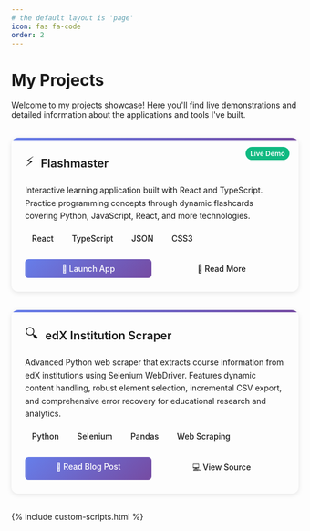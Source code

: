 ```yaml
---
# the default layout is 'page'
icon: fas fa-code
order: 2
---
```


<style>
.projects-grid {
  display: grid;
  grid-template-columns: repeat(auto-fit, minmax(300px, 1fr));
  gap: 2rem;
  margin: 2rem 0;
}

.project-card {
  background: var(--card-bg);
  border: 1px solid var(--card-border-color);
  border-radius: 12px;
  padding: 1.5rem;
  transition: all 0.3s ease;
  box-shadow: 0 2px 8px rgba(0, 0, 0, 0.1);
  position: relative;
  overflow: hidden;
}

.project-card:hover {
  transform: translateY(-4px);
  box-shadow: 0 8px 25px rgba(0, 0, 0, 0.15);
  border-color: var(--link-color);
}

.project-card::before {
  content: '';
  position: absolute;
  top: 0;
  left: 0;
  right: 0;
  height: 4px;
  background: linear-gradient(90deg, #667eea 0%, #764ba2 100%);
}

.project-header {
  display: flex;
  align-items: center;
  margin-bottom: 1rem;
}

.project-icon {
  font-size: 1.5rem;
  margin-right: 0.75rem;
  color: var(--link-color);
}

.project-title {
  margin: 0;
  font-size: 1.25rem;
  font-weight: 600;
  color: var(--heading-color);
}

.project-description {
  color: var(--text-muted-color);
  margin-bottom: 1rem;
  line-height: 1.6;
}

.project-tech {
  display: flex;
  flex-wrap: wrap;
  gap: 0.5rem;
  margin-bottom: 1.5rem;
}

.tech-tag {
  background: var(--tag-bg);
  color: var(--tag-color);
  padding: 0.25rem 0.75rem;
  border-radius: 16px;
  font-size: 0.875rem;
  font-weight: 500;
}

.project-actions {
  display: flex;
  gap: 0.75rem;
  margin-top: auto;
}

.project-btn {
  padding: 0.5rem 1rem;
  border-radius: 6px;
  text-decoration: none;
  font-weight: 500;
  transition: all 0.2s ease;
  text-align: center;
  flex: 1;
}

.project-btn-primary {
  background: linear-gradient(135deg, #667eea 0%, #764ba2 100%);
  color: white;
}

.project-btn-primary:hover {
  transform: translateY(-1px);
  box-shadow: 0 4px 12px rgba(102, 126, 234, 0.4);
  color: white;
  text-decoration: none;
}

.project-btn-secondary {
  background: transparent;
  border: 1px solid var(--card-border-color);
  color: var(--text-color);
}

.project-btn-secondary:hover {
  background: var(--button-bg);
  color: var(--text-color);
  text-decoration: none;
}

.project-status {
  position: absolute;
  top: 1rem;
  right: 1rem;
  padding: 0.25rem 0.5rem;
  background: #10b981;
  color: white;
  border-radius: 12px;
  font-size: 0.75rem;
  font-weight: 600;
}

/* Dark mode adjustments */
[data-mode="dark"] .project-card {
  --card-bg: #1e1e2e;
  --card-border-color: #313244;
  --tag-bg: #313244;
  --tag-color: #cdd6f4;
  --button-bg: #313244;
}

[data-mode="light"] .project-card {
  --card-bg: #ffffff;
  --card-border-color: #e5e7eb;
  --tag-bg: #f3f4f6;
  --tag-color: #374151;
  --button-bg: #f9fafb;
}

@media (max-width: 768px) {
  .projects-grid {
    grid-template-columns: 1fr;
    gap: 1.5rem;
  }
  
  .project-actions {
    flex-direction: column;
  }
}
</style>

# My Projects

Welcome to my projects showcase! Here you'll find live demonstrations and detailed information about the applications and tools I've built.

<div class="projects-grid">
  <!-- Flashmaster Project Card -->
  <div class="project-card">
    <div class="project-status">Live Demo</div>
    <div class="project-header">
      <div class="project-icon">⚡</div>
      <h3 class="project-title">Flashmaster</h3>
    </div>
    <p class="project-description">
      Interactive learning application built with React and TypeScript. Practice programming concepts through dynamic flashcards covering Python, JavaScript, React, and more technologies.
    </p>
    <div class="project-tech">
      <span class="tech-tag">React</span>
      <span class="tech-tag">TypeScript</span>
      <span class="tech-tag">JSON</span>
      <span class="tech-tag">CSS3</span>
    </div>
    <div class="project-actions">
      <a href="/projects/flashmaster/" class="project-btn project-btn-primary">🚀 Launch App</a>
      <a href="/posts/flashmaster-learning-app/" class="project-btn project-btn-secondary">📖 Read More</a>
    </div>
  </div>

  <!-- edX Scraper Project Card -->
  <div class="project-card">
    <div class="project-header">
      <div class="project-icon">🔍</div>
      <h3 class="project-title">edX Institution Scraper</h3>
    </div>
    <p class="project-description">
      Advanced Python web scraper that extracts course information from edX institutions using Selenium WebDriver. Features dynamic content handling, robust element selection, incremental CSV export, and comprehensive error recovery for educational research and analytics.
    </p>
    <div class="project-tech">
      <span class="tech-tag">Python</span>
      <span class="tech-tag">Selenium</span>
      <span class="tech-tag">Pandas</span>
      <span class="tech-tag">Web Scraping</span>
    </div>
    <div class="project-actions">
      <a href="/posts/edx-institution-course-scraper/" class="project-btn project-btn-primary">📖 Read Blog Post</a>
      <a href="/projects/edx-scraper/" class="project-btn project-btn-secondary">💻 View Source</a>
    </div>
  </div>

  <!-- Template for Future Projects (Comment for reference) -->
  <!--
  <div class="project-card">
    <div class="project-status">Coming Soon</div>
    <div class="project-header">
      <div class="project-icon">🆕</div>
      <h3 class="project-title">New Project Title</h3>
    </div>
    <p class="project-description">
      Brief description of your new project...
    </p>
    <div class="project-tech">
      <span class="tech-tag">Tech1</span>
      <span class="tech-tag">Tech2</span>
    </div>
    <div class="project-actions">
      <a href="#" class="project-btn project-btn-primary">🚀 Live Demo</a>
      <a href="#" class="project-btn project-btn-secondary">📖 Read More</a>
    </div>
  </div>
  -->
</div>

<!-- ## How to Add New Projects

To add a new project card, simply copy the template above and customize:

1. **Project Status**: `Live Demo`, `In Progress`, `Coming Soon`, etc.
2. **Icon**: Choose an appropriate emoji or FontAwesome icon
3. **Title**: Project name
4. **Description**: Brief, engaging description
5. **Tech Stack**: Add relevant technology tags
6. **Actions**: Link to live demo, blog post, or GitHub repo -->

{% include custom-scripts.html %}
